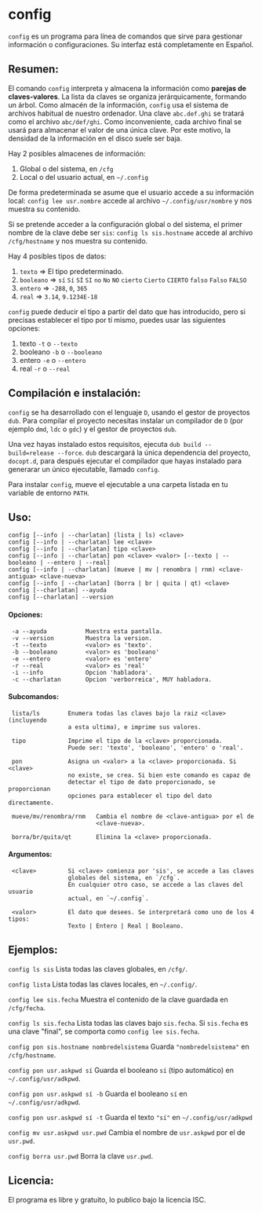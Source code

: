 # config
`config` es un programa para línea de comandos que sirve para gestionar
información o configuraciones. Su interfaz está completamente en Español.


## Resumen:
El comando `config` interpreta y almacena la información como **parejas de claves-valores**.
La lista da claves se organiza jerárquicamente, formando un árbol. Como almacén de la
información, `config` usa el sistema de archivos habitual de nuestro ordenador.
Una clave `abc.def.ghi` se tratará como el archivo `abc/def/ghi`.
Como inconveniente, cada archivo final se usará para almacenar el valor de una única
clave. Por este motivo, la densidad de la información en el disco suele ser baja.

Hay 2 posibles almacenes de información:
1. Global o del sistema, en `/cfg`
2. Local o del usuario actual, en `~/.config`

De forma predeterminada se asume que el usuario accede a su información local:
`config lee usr.nombre` accede al archivo `~/.config/usr/nombre` y nos muestra
su contenido.

Si se pretende acceder a la configuración global o del sistema, el primer nombre
de la clave debe ser `sis`:
`config ls sis.hostname` accede al archivo `/cfg/hostname` y nos muestra su
contenido.

Hay 4 posibles tipos de datos:
1. `texto`    => El tipo predeterminado.
2. `booleano` => `sí` `Sí` `SÍ` `SI` `no` `No` `NO` `cierto` `Cierto` `CIERTO` `falso` `Falso` `FALSO`
3. `entero`   => `-288`, `0`, `365` 
4. `real`     => `3.14`, `9.1234E-18`

`config` puede deducir el tipo a partir del dato que has introducido, pero si
precisas establecer el tipo por tí mismo, puedes usar las siguientes opciones:
1. texto    `-t` o `--texto`
2. booleano `-b` o `--booleano`
3. entero   `-e` o `--entero`
4. real     `-r` o `--real`


## Compilación e instalación:
`config` se ha desarrollado con el lenguaje `D`, usando el gestor de proyectos
`dub`. Para compilar el proyecto necesitas instalar un compilador de `D` (por
ejemplo `dmd`, `ldc` o `gdc`) y el gestor de proyectos `dub`.

Una vez hayas instalado estos requisitos, ejecuta `dub build --build=release --force`.
`dub` descargará la única dependencia del proyecto, `docopt.d`, para después
ejecutar el compilador que hayas instalado para generarar un único ejecutable,
llamado `config`.

Para instalar `config`, mueve el ejecutable a una carpeta listada en tu variable
de entorno `PATH`.


## Uso:
```
config [--info | --charlatan] (lista | ls) <clave>
config [--info | --charlatan] lee <clave>
config [--info | --charlatan] tipo <clave>
config [--info | --charlatan] pon <clave> <valor> [--texto | --booleano | --entero | --real]
config [--info | --charlatan] (mueve | mv | renombra | rnm) <clave-antigua> <clave-nueva>
config [--info | --charlatan] (borra | br | quita | qt) <clave>
config [--charlatan] --ayuda
config [--charlatan] --version
```

#### Opciones:
```
 -a --ayuda           Muestra esta pantalla.
 -v --version         Muestra la version.
 -t --texto           <valor> es 'texto'.
 -b --booleano        <valor> es 'booleano'
 -e --entero          <valor> es 'entero'
 -r --real            <valor> es 'real'
 -i --info            Opcion 'habladora'.
 -c --charlatan       Opcion 'verborreica', MUY habladora.
```
#### Subcomandos:
```
 lista/ls        Enumera todas las claves bajo la raiz <clave> (incluyendo
                 a esta ultima), e imprime sus valores.

 tipo            Imprime el tipo de la <clave> proporcionada.
                 Puede ser: 'texto', 'booleano', 'entero' o 'real'.

 pon             Asigna un <valor> a la <clave> proporcionada. Si <clave>
                 no existe, se crea. Si bien este comando es capaz de
                 detectar el tipo de dato proporcionado, se proporcionan
                 opciones para establecer el tipo del dato directamente.

 mueve/mv/renombra/rnm   Cambia el nombre de <clave-antigua> por el de
                         <clave-nueva>.

 borra/br/quita/qt       Elimina la <clave> proporcionada.
```
#### Argumentos:
```
 <clave>         Si <clave> comienza por 'sis', se accede a las claves
                 globales del sistema, en `/cfg`.
                 En cualquier otro caso, se accede a las claves del usuario
                 actual, en `~/.config`.

 <valor>         El dato que desees. Se interpretará como uno de los 4 tipos:
                 Texto | Entero | Real | Booleano.
```

## Ejemplos:
`config ls sis` Lista todas las claves globales, en `/cfg/`.

`config lista` Lista todas las claves locales, en `~/.config/`.

`config lee sis.fecha` Muestra el contenido de la clave guardada en `/cfg/fecha`.

`config ls sis.fecha` Lista todas las claves bajo `sis.fecha`. Si `sis.fecha` es una clave "final", se comporta como `config lee sis.fecha`.

`config pon sis.hostname nombredelsistema` Guarda `"nombredelsistema"` en `/cfg/hostname`.

`config pon usr.askpwd sí` Guarda el booleano `sí` (tipo automático) en `~/.config/usr/adkpwd`.

`config pon usr.askpwd sí -b` Guarda el booleano `sí` en `~/.config/usr/adkpwd`.

`config pon usr.askpwd sí -t` Guarda el texto `"sí"` en `~/.config/usr/adkpwd`

`config mv usr.askpwd usr.pwd` Cambia el nombre de `usr.askpwd` por el de `usr.pwd`.

`config borra usr.pwd` Borra la clave `usr.pwd`.


## Licencia:
El programa es libre y gratuito, lo publico bajo la licencia ISC.
